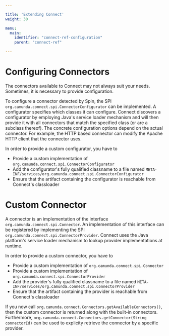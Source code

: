 ```yaml
---

title: 'Extending Connect'
weight: 30

menu:
  main:
    identifier: "connect-ref-configuration"
    parent: "connect-ref"

---
```


# Configuring Connectors

The connectors available to Connect may not always suit your needs. Sometimes,
it is necessary to provide configuration.

To configure a connector detected by Spin, the SPI
`org.camunda.connect.spi.ConnectorConfigurator` can be implemented.  A
configurator specifies which classes it can configure. Connect discovers a
configurator by employing Java's service loader mechanism and will then provide
it with all connectors that match the specified class (or are a subclass
thereof). The concrete configuration options depend on the actual connector.
For example, the HTTP based connector can modify the Apache HTTP client
that the connector uses.

In order to provide a custom configurator, you have to

* Provide a custom implementation of `org.camunda.connect.spi.ConnectorConfigurator`
* Add the configurator's fully qualified classname to a file named `META-INF/services/org.camunda.connect.spi.ConnectorConfigurator`
* Ensure that the artifact containing the configurator is reachable from Connect's classloader


# Custom Connector

A connector is an implementation of the interface
`org.camunda.connect.spi.Connector`. An implementation of this interface can be
registered by implementing the SPI `org.camunda.connect.spi.ConnectorProvider`.
Connect uses the Java platform's service loader mechanism to lookup provider
implementations at runtime.

In order to provide a custom connector, you have to

* Provide a custom implementation of `org.camunda.connect.spi.Connector`
* Provide a custom implementation of `org.camunda.connect.spi.ConnectorProvider`
* Add the provider's fully qualified classname to a file named `META-INF/services/org.camunda.connect.spi.ConnectorProvider`
* Ensure that the artifact containing the provider is reachable from Connect's classloader

If you now call `org.camunda.connect.Connectors.getAvailableConnectors()`, then
the custom connector is returned along with the built-in connectors.
Furthermore, `org.camunda.connect.Connectors.getConnector(String connectorId)`
can be used to explicity retrieve the connector by a specific provider.
